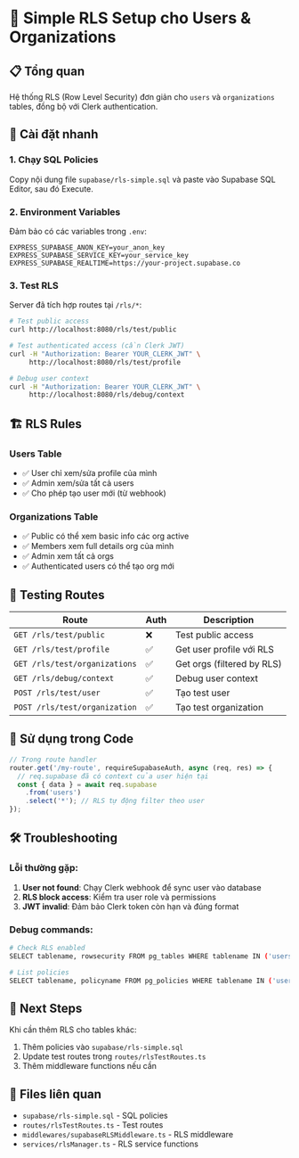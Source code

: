 # 🔐 Simple RLS Setup cho Users & Organizations

## 📋 Tổng quan

Hệ thống RLS (Row Level Security) đơn giản cho `users` và `organizations` tables, đồng bộ với Clerk authentication.

## 🚀 Cài đặt nhanh

### 1. Chạy SQL Policies
Copy nội dung file `supabase/rls-simple.sql` và paste vào Supabase SQL Editor, sau đó Execute.

### 2. Environment Variables
Đảm bảo có các variables trong `.env`:
```env
EXPRESS_SUPABASE_ANON_KEY=your_anon_key
EXPRESS_SUPABASE_SERVICE_KEY=your_service_key
EXPRESS_SUPABASE_REALTIME=https://your-project.supabase.co
```

### 3. Test RLS
Server đã tích hợp routes tại `/rls/*`:

```bash
# Test public access
curl http://localhost:8080/rls/test/public

# Test authenticated access (cần Clerk JWT)
curl -H "Authorization: Bearer YOUR_CLERK_JWT" \
     http://localhost:8080/rls/test/profile

# Debug user context
curl -H "Authorization: Bearer YOUR_CLERK_JWT" \
     http://localhost:8080/rls/debug/context
```

## 🏗️ RLS Rules

### Users Table
- ✅ User chỉ xem/sửa profile của mình
- ✅ Admin xem/sửa tất cả users
- ✅ Cho phép tạo user mới (từ webhook)

### Organizations Table  
- ✅ Public có thể xem basic info các org active
- ✅ Members xem full details org của mình
- ✅ Admin xem tất cả orgs
- ✅ Authenticated users có thể tạo org mới

## 🧪 Testing Routes

| Route | Auth | Description |
|-------|------|-------------|
| `GET /rls/test/public` | ❌ | Test public access |
| `GET /rls/test/profile` | ✅ | Get user profile với RLS |
| `GET /rls/test/organizations` | ✅ | Get orgs (filtered by RLS) |
| `GET /rls/debug/context` | ✅ | Debug user context |
| `POST /rls/test/user` | ✅ | Tạo test user |
| `POST /rls/test/organization` | ✅ | Tạo test organization |

## 🔧 Sử dụng trong Code

```typescript
// Trong route handler
router.get('/my-route', requireSupabaseAuth, async (req, res) => {
  // req.supabase đã có context của user hiện tại
  const { data } = await req.supabase
    .from('users')
    .select('*'); // RLS tự động filter theo user
});
```

## 🛠️ Troubleshooting

### Lỗi thường gặp:
1. **User not found**: Chạy Clerk webhook để sync user vào database
2. **RLS block access**: Kiểm tra user role và permissions
3. **JWT invalid**: Đảm bảo Clerk token còn hạn và đúng format

### Debug commands:
```bash
# Check RLS enabled
SELECT tablename, rowsecurity FROM pg_tables WHERE tablename IN ('users', 'organizations');

# List policies
SELECT tablename, policyname FROM pg_policies WHERE tablename IN ('users', 'organizations');
```

## 📝 Next Steps

Khi cần thêm RLS cho tables khác:
1. Thêm policies vào `supabase/rls-simple.sql`
2. Update test routes trong `routes/rlsTestRoutes.ts`
3. Thêm middleware functions nếu cần

## 🔗 Files liên quan

- `supabase/rls-simple.sql` - SQL policies
- `routes/rlsTestRoutes.ts` - Test routes
- `middlewares/supabaseRLSMiddleware.ts` - RLS middleware
- `services/rlsManager.ts` - RLS service functions
